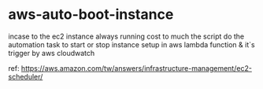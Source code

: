 # aws-auto-boot-instance
incase to the ec2 instance always running cost to much 
the script do the automation task to start or stop instance 
setup in aws lambda function &amp; it`s trigger by aws cloudwatch

ref:
https://aws.amazon.com/tw/answers/infrastructure-management/ec2-scheduler/
